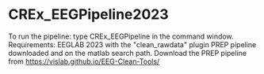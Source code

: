 # CREx_EEGPipeline2023

To run the pipeline: type CREx_EEGPipeline in the command window.
Requirements:
EEGLAB 2023 with the "clean_rawdata" plugin 
PREP pipeline downloaded and on the matlab search path. Download the PREP pipeline from https://vislab.github.io/EEG-Clean-Tools/

